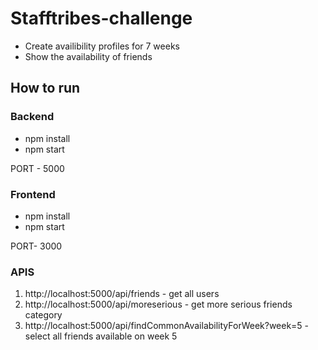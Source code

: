 # Stafftribes-challenge

- Create availibility profiles for 7 weeks
- Show the availability of friends

## How to run
### Backend
- npm install
- npm start   

PORT - 5000

### Frontend
- npm install
- npm start   

PORT- 3000

### APIS
1. http://localhost:5000/api/friends - get all users
2. http://localhost:5000/api/moreserious - get more serious friends category
3. http://localhost:5000/api/findCommonAvailabilityForWeek?week=5 - select all friends available on week 5

